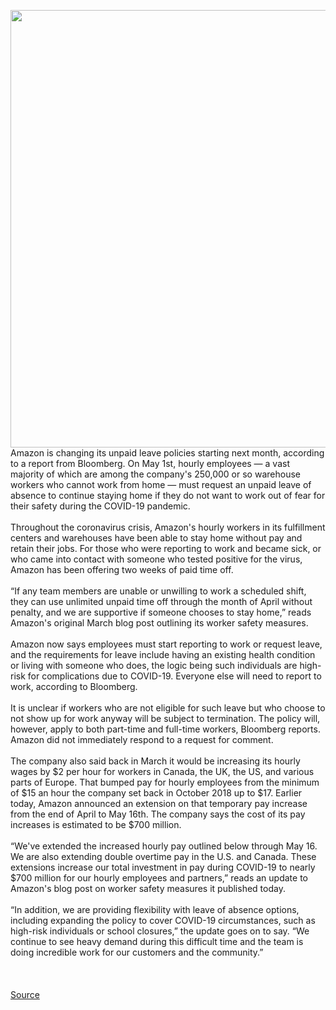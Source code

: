 <img src='https://cdn.vox-cdn.com/thumbor/iTC1iZKn_4yshaXPMYcSivraihg=/0x0:3000x2000/1200x800/filters:focal(1260x760:1740x1240)/cdn.vox-cdn.com/uploads/chorus_image/image/66705746/acastro_190920_1777_amazon_0001.0.0.png' width='700px' /><br/>
Amazon is changing its unpaid leave policies starting next month, according to a report from Bloomberg. On May 1st, hourly employees — a vast majority of which are among the company's 250,000 or so warehouse workers who cannot work from home — must request an unpaid leave of absence to continue staying home if they do not want to work out of fear for their safety during the COVID-19 pandemic.<br/><br/>Throughout the coronavirus crisis, Amazon's hourly workers in its fulfillment centers and warehouses have been able to stay home without pay and retain their jobs. For those who were reporting to work and became sick, or who came into contact with someone who tested positive for the virus, Amazon has been offering two weeks of paid time off.<br/><br/>“If any team members are unable or unwilling to work a scheduled shift, they can use unlimited unpaid time off through the month of April without penalty, and we are supportive if someone chooses to stay home,” reads Amazon's original March blog post outlining its worker safety measures.<br/><br/>Amazon now says employees must start reporting to work or request leave, and the requirements for leave include having an existing health condition or living with someone who does, the logic being such individuals are high-risk for complications due to COVID-19. Everyone else will need to report to work, according to Bloomberg.<br/><br/>It is unclear if workers who are not eligible for such leave but who choose to not show up for work anyway will be subject to termination. The policy will, however, apply to both part-time and full-time workers, Bloomberg reports. Amazon did not immediately respond to a request for comment.<br/><br/>The company also said back in March it would be increasing its hourly wages by $2 per hour for workers in Canada, the UK, the US, and various parts of Europe. That bumped pay for hourly employees from the minimum of $15 an hour the company set back in October 2018 up to $17. Earlier today, Amazon announced an extension on that temporary pay increase from the end of April to May 16th. The company says the cost of its pay increases is estimated to be $700 million.<br/><br/>“We've extended the increased hourly pay outlined below through May 16. We are also extending double overtime pay in the U.S. and Canada. These extensions increase our total investment in pay during COVID-19 to nearly $700 million for our hourly employees and partners,” reads an update to Amazon's blog post on worker safety measures it published today.<br/><br/>“In addition, we are providing flexibility with leave of absence options, including expanding the policy to cover COVID-19 circumstances, such as high-risk individuals or school closures,” the update goes on to say. “We continue to see heavy demand during this difficult time and the team is doing incredible work for our customers and the community.”<br/><br/><br/><br/>
<a href='https://www.theverge.com/2020/4/24/21235415/amazon-unpaid-leave-warehouse-workers-covid-19-coronavirus-policy-change'> Source <a/>